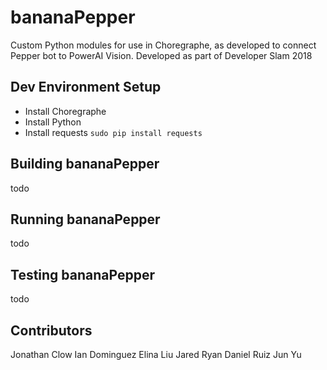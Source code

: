 # bananaPepper

Custom Python modules for use in Choregraphe, as developed to connect Pepper
bot to PowerAI Vision.  Developed as part of Developer Slam 2018

## Dev Environment Setup
- Install Choregraphe
- Install Python
- Install requests `sudo pip install requests`

## Building bananaPepper

todo

## Running bananaPepper

todo

## Testing bananaPepper

todo

## Contributors

Jonathan Clow
Ian Dominguez
Elina Liu
Jared Ryan
Daniel Ruiz
Jun Yu

